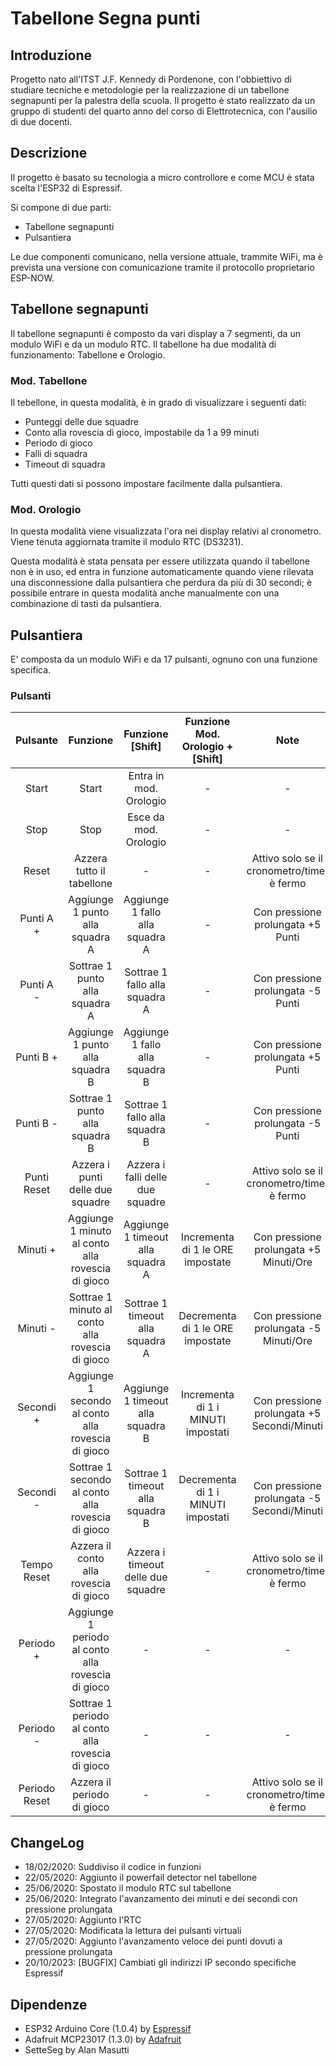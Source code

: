 # Tabellone Segna punti

## Introduzione
Progetto nato all'ITST J.F. Kennedy di Pordenone, con l'obbiettivo di studiare tecniche e metodologie per la realizzazione di un tabellone segnapunti per la palestra della scuola. Il progetto è stato realizzato da un gruppo di studenti del quarto anno del corso di Elettrotecnica, con l'ausilio di due docenti.

## Descrizione
Il progetto è basato su tecnologia a micro controllore e come MCU è stata scelta l'ESP32 di Espressif.

Si compone di due parti:
- Tabellone segnapunti
- Pulsantiera

Le due componenti comunicano, nella versione attuale, trammite WiFi, ma è prevista una versione con comunicazione tramite il protocollo proprietario ESP-NOW.

## Tabellone segnapunti
Il tabellone segnapunti è composto da vari display a 7 segmenti, da un modulo WiFi e da un modulo RTC. 
Il tabellone ha due modalità di funzionamento: Tabellone e Orologio.

### Mod. Tabellone

Il tebellone, in questa modalità, è in grado di visualizzare i seguenti dati:
- Punteggi delle due squadre
- Conto alla rovescia di gioco, impostabile da 1 a 99 minuti
- Periodo di gioco
- Falli di squadra
- Timeout di squadra

Tutti questi dati si possono impostare facilmente dalla pulsantiera.

### Mod. Orologio
In questa modalità viene visualizzata l'ora nei display relativi al cronometro. Viene tenuta aggiornata tramite il modulo RTC (DS3231).

Questa modalità è stata pensata per essere utilizzata quando il tabellone non è in uso, ed entra in funzione automaticamente quando viene rilevata una disconnessione dalla pulsantiera che perdura da più di 30 secondi; è possibile entrare in questa modalità anche manualmente con una combinazione di tasti da pulsantiera.

## Pulsantiera
E' composta da un modulo WiFi e da 17 pulsanti, ognuno con una funzione specifica.

### Pulsanti


| Pulsante | Funzione | Funzione [Shift] | Funzione Mod. Orologio + [Shift] |Note|
|:--------:|:--------:|:----------------:|:---------------------:|:--:|
| Start | Start | Entra in mod. Orologio | - | - |
| Stop | Stop | Esce da mod. Orologio | - | - |
| Reset | Azzera tutto il tabellone | - | - | Attivo solo se il cronometro/timer è fermo |
| Punti A + | Aggiunge 1 punto alla squadra A | Aggiunge 1 fallo alla squadra A | - | Con pressione prolungata +5 Punti|
| Punti A - | Sottrae 1 punto alla squadra A | Sottrae 1 fallo alla squadra A | - | Con pressione prolungata -5 Punti|
| Punti B + | Aggiunge 1 punto alla squadra B | Aggiunge 1 fallo alla squadra B | - | Con pressione prolungata +5 Punti|
| Punti B - | Sottrae 1 punto alla squadra B | Sottrae 1 fallo alla squadra B | - | Con pressione prolungata -5 Punti|
| Punti Reset | Azzera i punti delle due squadre | Azzera i falli delle due squadre | - | Attivo solo se il cronometro/timer è fermo |
| Minuti + | Aggiunge 1 minuto al conto alla rovescia di gioco | Aggiunge 1 timeout alla squadra A | Incrementa di 1 le ORE impostate| Con pressione prolungata +5 Minuti/Ore |
| Minuti - | Sottrae 1 minuto al conto alla rovescia di gioco | Sottrae 1 timeout alla squadra A | Decrementa di 1 le ORE impostate| Con pressione prolungata -5 Minuti/Ore |
| Secondi + | Aggiunge 1 secondo al conto alla rovescia di gioco | Aggiunge 1 timeout alla squadra B | Incrementa di 1 i MINUTI impostati| Con pressione prolungata +5 Secondi/Minuti |
| Secondi - | Sottrae 1 secondo al conto alla rovescia di gioco | Sottrae 1 timeout alla squadra B | Decrementa di 1 i MINUTI impostati| Con pressione prolungata -5 Secondi/Minuti |
| Tempo Reset | Azzera il conto alla rovescia di gioco | Azzera i timeout delle due squadre | - | Attivo solo se il cronometro/timer è fermo |
| Periodo + | Aggiunge 1 periodo al conto alla rovescia di gioco | - | - | - |
| Periodo - | Sottrae 1 periodo al conto alla rovescia di gioco | - | - | - |
| Periodo Reset | Azzera il periodo di gioco | - | - | Attivo solo se il cronometro/timer è fermo |

## ChangeLog
  - 18/02/2020: Suddiviso il codice in funzioni
  - 22/05/2020: Aggiunto il powerfail detector nel tabellone
  - 25/06/2020: Spostato il modulo RTC sul tabellone
  - 25/06/2020: Integrato l'avanzamento dei minuti e dei secondi con pressione prolungata
  - 27/05/2020: Aggiunto l'RTC
  - 27/05/2020: Modificata la lettura dei pulsanti virtuali
  - 27/05/2020: Aggiunto l'avanzamento veloce dei punti dovuti a pressione prolungata
  - 20/10/2023: [BUGFIX] Cambiati gli indirizzi IP secondo specifiche Espressif
  
## Dipendenze
  - ESP32 Arduino Core (1.0.4) by [Espressif](https://github.com/espressif/arduino-esp32/tree/1.0.4)
  - Adafruit MCP23017 (1.3.0) by [Adafruit](https://github.com/adafruit/Adafruit-MCP23017-Arduino-Library/tree/1.0.3)
  - SetteSeg by Alan Masutti
